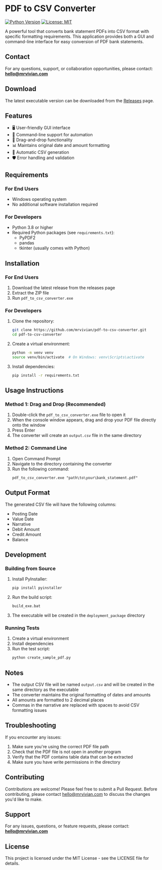 # PDF to CSV Converter

[![Python Version](https://img.shields.io/badge/python-3.8%2B-blue.svg)](https://www.python.org/downloads/)
[![License: MIT](https://img.shields.io/badge/License-MIT-yellow.svg)](https://opensource.org/licenses/MIT)

A powerful tool that converts bank statement PDFs into CSV format with specific formatting requirements. This application provides both a GUI and command-line interface for easy conversion of PDF bank statements.

## Contact
For any questions, support, or collaboration opportunities, please contact: **hello@mrvivian.com**

## Download
The latest executable version can be downloaded from the [Releases](https://github.com/mrvivian/pdf-to-csv-converter/releases) page.

## Features

- 🖥️ User-friendly GUI interface
- 📝 Command-line support for automation
- 🔄 Drag-and-drop functionality
- 📊 Maintains original date and amount formatting
- 💾 Automatic CSV generation
- 🛡️ Error handling and validation

## Requirements

### For End Users
- Windows operating system
- No additional software installation required

### For Developers
- Python 3.8 or higher
- Required Python packages (see `requirements.txt`):
  - PyPDF2
  - pandas
  - tkinter (usually comes with Python)

## Installation

### For End Users
1. Download the latest release from the releases page
2. Extract the ZIP file
3. Run `pdf_to_csv_converter.exe`

### For Developers
1. Clone the repository:
   ```bash
   git clone https://github.com/mrvivian/pdf-to-csv-converter.git
   cd pdf-to-csv-converter
   ```
2. Create a virtual environment:
   ```bash
   python -m venv venv
   source venv/bin/activate  # On Windows: venv\Scripts\activate
   ```
3. Install dependencies:
   ```bash
   pip install -r requirements.txt
   ```

## Usage Instructions

### Method 1: Drag and Drop (Recommended)
1. Double-click the `pdf_to_csv_converter.exe` file to open it
2. When the console window appears, drag and drop your PDF file directly onto the window
3. Press Enter
4. The converter will create an `output.csv` file in the same directory

### Method 2: Command Line
1. Open Command Prompt
2. Navigate to the directory containing the converter
3. Run the following command:
   ```
   pdf_to_csv_converter.exe "path\to\your\bank_statement.pdf"
   ```

## Output Format
The generated CSV file will have the following columns:
- Posting Date
- Value Date
- Narrative
- Debit Amount
- Credit Amount
- Balance

## Development

### Building from Source
1. Install PyInstaller:
   ```bash
   pip install pyinstaller
   ```
2. Run the build script:
   ```bash
   build_exe.bat
   ```
3. The executable will be created in the `deployment_package` directory

### Running Tests
1. Create a virtual environment
2. Install dependencies
3. Run the test script:
   ```bash
   python create_sample_pdf.py
   ```

## Notes
- The output CSV file will be named `output.csv` and will be created in the same directory as the executable
- The converter maintains the original formatting of dates and amounts
- All amounts are formatted to 2 decimal places
- Commas in the narrative are replaced with spaces to avoid CSV formatting issues

## Troubleshooting
If you encounter any issues:
1. Make sure you're using the correct PDF file path
2. Check that the PDF file is not open in another program
3. Verify that the PDF contains table data that can be extracted
4. Make sure you have write permissions in the directory

## Contributing
Contributions are welcome! Please feel free to submit a Pull Request. Before contributing, please contact hello@mrvivian.com to discuss the changes you'd like to make.

## Support
For any issues, questions, or feature requests, please contact: **hello@mrvivian.com**

## License
This project is licensed under the MIT License - see the LICENSE file for details. 